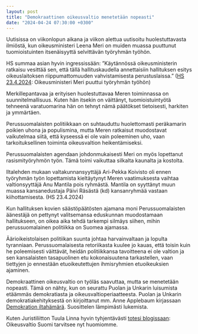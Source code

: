 ```yaml
---
layout: post
title: "Demokraattinen oikeusvaltio menetetään nopeasti"
date: "2024-04-24 07:30:00 +0300"
---
```


Uutisissa on viikonlopun aikana ja viikon alettua uutisoitu huolestuttavasta ilmiöstä, kun oikeusministeri Leena Meri on muiden muassa puuttunut tuomioistuinten itsenäisyyttä selvittävän työryhmän työhön.

HS summaa asian hyvin ingressissään: ”Käytännössä oikeusministerin ratkaisu vesittää sen, että tällä hallituskaudella annettaisiin hallituksen esitys oikeuslaitoksen riippumattomuuden vahvistamisesta perustuslaissa.” ([HS 23.4.2024](https://www.hs.fi/lehti/hs-daily/59f8e918-a21e-4bed-90b3-84767eb23b3d): Oikeusministeri Meri puuttui työryhmän työhön)

Merkillepantavaa ja erityisen huolestuttavaa Meren toiminnassa on suunnitelmallisuus. Kuten hän itsekin on väittänyt, tuomioistuintyötä tehneenä varatuomarina hän on tehnyt nämä päätökset tietoisesti, harkiten ja ymmärtäen.

Perussuomalaisten politiikkaan on suhtauduttu huolettomasti peräkamarin poikien uhona ja populismina, mutta Meren ratkaisut muodostavat vaikutelmaa siitä, että kyseessä ei ole vain poleeminen uho, vaan tarkoituksellinen toiminta oikeusvaltion heikentämiseksi.

Perussuomalaisten agendaan johdonmukaisesti Meri on myös lopettanut rasismityöryhmön työn. Tämä toimi vaikuttaa silkalta kaunalta ja kostolta.

Iltalehden mukaan valtakunnansyyttäjä Ari-Pekka Koivisto oli ennen työryhmän työn lopettamista kieltäytynyt Meren vaatimuksesta vaihtaa valtionsyyttäjä Anu Mantila pois ryhmästä. Mantila on syyttänyt muun muassa kansanedustaja Päivi Räsästä (kd) kansanryhmää vastaan kiihottamisesta. (HS 23.4.2024)

Kun hallituksen kovien säästöpäätösten ajamana moni Perussuomalaisten äänestäjä on pettynyt valitsemansa eduskunnan muodostamaan hallitukseen, on oikea aika tehdä tarkempi silmäys siihen, mihin perussuomalainen politiikka on Suomea ajamassa.

Äärioikeistolaisen politiikan suunta johtaa harvainvaltaan ja lopulta tyranniaan. Perussuomalaisesta retoriikasta kuulee jo kauas, että toisin kuin he poleemisesti väittävät, heidän politiikkansa tavoitteena ei ole valtion ja sen kansalaisten tasapuolinen etu kokonaisuutena tarkastellen, vaan tiettyjen jo ennestään etuoikeutettujen ihmisryhmien etuoikeuksien ajaminen.

Demokraattinen oikeusvaltio on työläs saavuttaa, mutta se menetetään nopeasti. Tämä on nähty, kun on seurattu Puolan ja Unkarin luisumista etäämmäs demokratiasta ja oikeusvaltioperiaatteesta. Puolan ja Unkarin demokratiakehityksestä on kirjoittanut mm. Anne Applebaum kirjassaan [Demokration iltahämärä](https://www.siltalapublishing.fi/product/demokratian-iltahamara/). Suosittelen lämpimästi lukemista.

Kuten Juristiliitton Tuula Linna hyvin tyhjentävästi [totesi blogissaan](https://juristiliitto.fi/blogit/tarvitsemme-puolueettoman-selvityksen-poliittisen-vaikuttamisen-rajoista/
): Oikeusvaltio Suomi tarvitsee nyt huomiomme.

